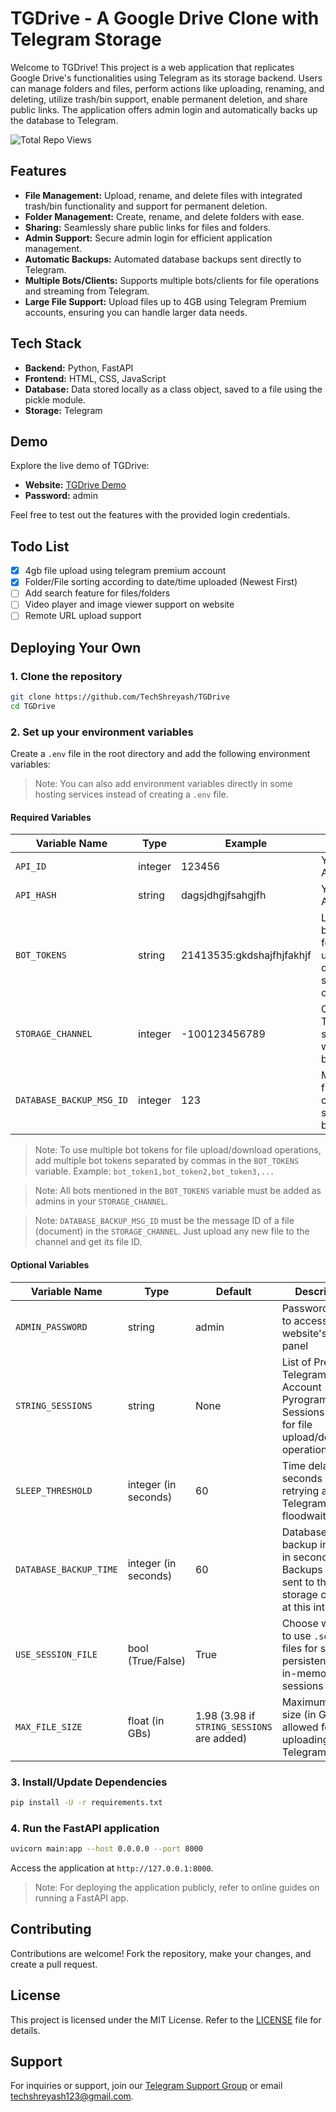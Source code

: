 # TGDrive - A Google Drive Clone with Telegram Storage

Welcome to TGDrive! This project is a web application that replicates Google Drive's functionalities using Telegram as its storage backend. Users can manage folders and files, perform actions like uploading, renaming, and deleting, utilize trash/bin support, enable permanent deletion, and share public links. The application offers admin login and automatically backs up the database to Telegram.

![Total Repo Views](https://stats.techzbots.co/api/views_badge?page=https%3A%2F%2Fgithub.com%2FTechShreyash%2FTGDrive&color1=394066&color2=fd3201&label=Total%20Repo%20Views&counter_type=1)

## Features

- **File Management:** Upload, rename, and delete files with integrated trash/bin functionality and support for permanent deletion.
- **Folder Management:** Create, rename, and delete folders with ease.
- **Sharing:** Seamlessly share public links for files and folders.
- **Admin Support:** Secure admin login for efficient application management.
- **Automatic Backups:** Automated database backups sent directly to Telegram.
- **Multiple Bots/Clients:** Supports multiple bots/clients for file operations and streaming from Telegram.
- **Large File Support:** Upload files up to 4GB using Telegram Premium accounts, ensuring you can handle larger data needs.

## Tech Stack

- **Backend:** Python, FastAPI
- **Frontend:** HTML, CSS, JavaScript
- **Database:** Data stored locally as a class object, saved to a file using the pickle module.
- **Storage:** Telegram

## Demo

Explore the live demo of TGDrive:

- **Website:** [TGDrive Demo](https://tgdrive.techzbots.co)
- **Password:** admin

Feel free to test out the features with the provided login credentials.

## Todo List

- [x] 4gb file upload using telegram premium account
- [x] Folder/File sorting according to date/time uploaded (Newest First)
- [ ] Add search feature for files/folders
- [ ] Video player and image viewer support on website
- [ ] Remote URL upload support

## Deploying Your Own

### 1. Clone the repository

```bash
git clone https://github.com/TechShreyash/TGDrive
cd TGDrive
```

### 2. Set up your environment variables

Create a `.env` file in the root directory and add the following environment variables:

> Note: You can also add environment variables directly in some hosting services instead of creating a `.env` file.

#### Required Variables

| Variable Name            | Type    | Example                   | Description                                                                                |
| ------------------------ | ------- | ------------------------- | ------------------------------------------------------------------------------------------ |
| `API_ID`                 | integer | 123456                    | Your Telegram API ID                                                                       |
| `API_HASH`               | string  | dagsjdhgjfsahgjfh         | Your Telegram API Hash                                                                     |
| `BOT_TOKENS`             | string  | 21413535:gkdshajfhjfakhjf | List of Telegram bot tokens used for file upload/download operations, separated by commas. |
| `STORAGE_CHANNEL`        | integer | -100123456789             | Chat ID of the Telegram storage channel where files will be stored                         |
| `DATABASE_BACKUP_MSG_ID` | integer | 123                       | Message ID of a file in the storage channel used for storing database backups              |

> Note: To use multiple bot tokens for file upload/download operations, add multiple bot tokens separated by commas in the `BOT_TOKENS` variable. Example: `bot_token1,bot_token2,bot_token3,...`

> Note: All bots mentioned in the `BOT_TOKENS` variable must be added as admins in your `STORAGE_CHANNEL`.

> Note: `DATABASE_BACKUP_MSG_ID` must be the message ID of a file (document) in the `STORAGE_CHANNEL`. Just upload any new file to the channel and get its file ID.

#### Optional Variables

| Variable Name          | Type                 | Default                                    | Description                                                                                        |
| ---------------------- | -------------------- | ------------------------------------------ | -------------------------------------------------------------------------------------------------- |
| `ADMIN_PASSWORD`       | string               | admin                                      | Password used to access the website's admin panel                                                  |
| `STRING_SESSIONS`      | string               | None                                       | List of Premium Telegram Account Pyrogram String Sessions used for file upload/download operations |
| `SLEEP_THRESHOLD`      | integer (in seconds) | 60                                         | Time delay in seconds before retrying after a Telegram API floodwait error                         |
| `DATABASE_BACKUP_TIME` | integer (in seconds) | 60                                         | Database backup interval in seconds. Backups will be sent to the storage channel at this interval  |
| `USE_SESSION_FILE`     | bool (True/False)    | True                                       | Choose whether to use `.session` files for session persistence or in-memory sessions               |
| `MAX_FILE_SIZE`        | float (in GBs)       | 1.98 (3.98 if `STRING_SESSIONS` are added) | Maximum file size (in GBs) allowed for uploading to Telegram                                       |

### 3. Install/Update Dependencies

```bash
pip install -U -r requirements.txt
```

### 4. Run the FastAPI application

```bash
uvicorn main:app --host 0.0.0.0 --port 8000
```

Access the application at `http://127.0.0.1:8000`.

> Note: For deploying the application publicly, refer to online guides on running a FastAPI app.

## Contributing

Contributions are welcome! Fork the repository, make your changes, and create a pull request.

## License

This project is licensed under the MIT License. Refer to the [LICENSE](LICENSE) file for details.

## Support

For inquiries or support, join our [Telegram Support Group](https://telegram.me/TechZBots_Support) or email [techshreyash123@gmail.com](mailto:techshreyash123@gmail.com).
